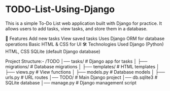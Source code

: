 # TODO-List-Using-Django
This is a simple To-Do List web application built with Django for practice. It allows users to add tasks, view tasks, and store them in a database.

🚀 Features
Add new tasks
View saved tasks
Uses Django ORM for database operations
Basic HTML & CSS for UI
🛠 Technologies Used
Django (Python)
HTML, CSS
SQLite (default Django database)






Project Structure:-
/TODO
│── tasks/              # Django app for tasks
│   ├── migrations/     # Database migrations
│   ├── templates/      # HTML templates
│   ├── views.py        # View functions
│   ├── models.py       # Database models
│   ├── urls.py         # URL routes
│── TODO/               # Main Django project
│── db.sqlite3          # SQLite database
│── manage.py           # Django management script
